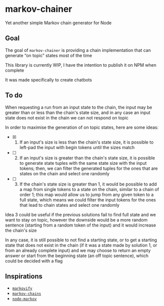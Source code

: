 # markov-chainer

Yet another simple Markov chain generator for Node

## Goal

The goal of `markov-chainer` is providing a chain implementation that can generate “on topic” states most of the time

This library is currently WIP, I have the intention to publish it on NPM when complete

It was made specifically to create chatbots

## To do

When requesting a run from an input state to the chain, the input may be greater than or less than the chain's state size, and in any case an input state does not exist in the chain we can not respond on topic

In order to maximise the generation of on topic states, here are some ideas:

- [x] 1. If an input's size is less than the chain's state size, it is possible to left-pad the input with begin tokens until the sizes match
- [ ] 2. If an input's size is greater than the chain's state size, it is possible to generate state tuples with the same state size with the input tokens; then, we can filter the generated tuples for the ones that are states on the chain and select one randomly
- [ ] 3. If the chain's state size is greater than 1, it would be possible to add a map from single tokens to a state on the chain, similar to a chain of order 1; this map would allow us to jump from any given token to a full state, which means we could filter the input tokens for the ones that lead to chain states and select one randomly

Idea 3 could be useful if the previous solutions fail to find full state and we want to stay on topic, however the downside would be a more random sentence (starting from a random token of the input) and it would increase the chain's size

In any case, it is still possible to not find a starting state, or to get a starting state that does not exist in the chain (if it was a state made by solution 1, or from an already complete input) and we may choose to return an empty answer or start from the beginning state (an off topic sentence), which could be decided with a flag

## Inspirations

- [`markovify`](https://github.com/jsvine/markovify)
- [`markov-chains`](https://github.com/bdchauvette/markov-chains)
- [`node-markov`](https://github.com/substack/node-markov)
